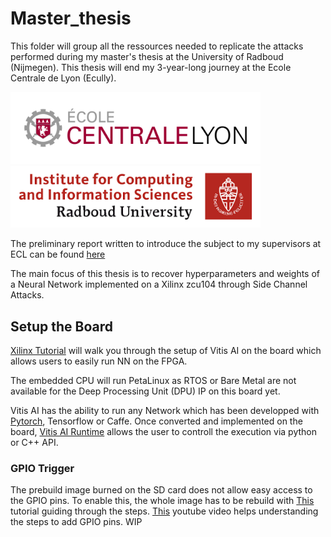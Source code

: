 # Master_thesis

This folder will group all the ressources needed to replicate the attacks performed during my master's thesis at the University of Radboud (Nijmegen). This thesis will end my 3-year-long journey at the Ecole Centrale de Lyon (Ecully).

<img src="./images/logo-ecl-rectangle-quadri-print.jpg" width="400"><img src="./images/logoradboud.png" width=400>

The preliminary report written to introduce the subject to my supervisors at ECL can be found [here](Preliminary_report.pdf)

The main focus of this thesis is to recover hyperparameters and weights of a Neural Network implemented on a Xilinx zcu104 through Side Channel Attacks.

## Setup the Board

[Xilinx Tutorial](https://github.com/Xilinx/Vitis-AI) will walk you through the setup of Vitis AI on the board which allows users to easily run NN on the FPGA.

The embedded CPU will run PetaLinux as RTOS or Bare Metal are not available for the Deep Processing Unit (DPU) IP on this board yet.

Vitis AI has the ability to run any Network which has been developped with [Pytorch](https://github.com/Xilinx/Vitis-AI-Tutorials/tree/master/Design_Tutorials/09-mnist_pyt), Tensorflow or Caffe. Once converted and implemented on the board, [Vitis AI Runtime](https://github.com/Xilinx/Vitis-AI/tree/master/demo/VART) allows the user to controll the execution via python or C++ API.

### GPIO Trigger

The prebuild image burned on the SD card does not allow easy access to the GPIO pins. To enable this, the whole image has to be rebuild with [This](https://github.com/Xilinx/Vitis-Tutorials/tree/2021.2/Vitis_Platform_Creation/Introduction/02-Edge-AI-ZCU104) tutorial guiding through the steps. [This](https://www.youtube.com/watch?v=CHsidFIXUEE) youtube video helps understanding the steps to add GPIO pins.
WIP
